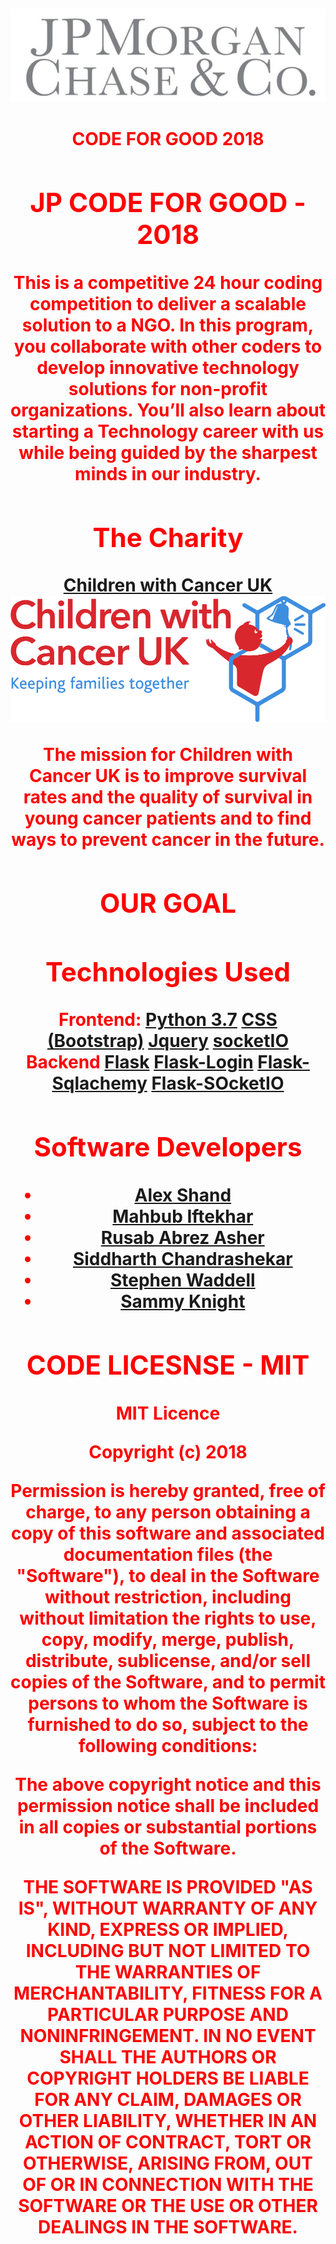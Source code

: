 
</span> </strong></span></h1>
<p style="text-align: center;">&nbsp;
<p align="center">
 
<img alt="JP Morgan CODE FOR GOOD 2018" src="/IMAGES/jp.jpg">

<h1  align="center" style="text-align: center;"><span  align="center" style="color: #ff0000;"><strong><span align="center" style="color: #FF0000;">CODE FOR GOOD 2018
</p>
 </p>
 
## JP CODE FOR GOOD - 2018 
This is a competitive 24 hour coding competition to deliver a scalable solution to a NGO. In this program, you collaborate with other coders to develop innovative technology solutions for non-profit organizations. You’ll also learn about starting a Technology career with us while being guided by the sharpest minds in our industry.


## The Charity
[Children with Cancer UK](https://www.childrenwithcancer.org.uk/)
<img alt="JP Morgan CODE FOR GOOD 2018" src="/IMAGES/childrenWIthCancer.png">

The mission for Children with Cancer UK is to improve survival rates and the quality of survival in young cancer patients and to find ways to prevent cancer in the future.

## OUR GOAL

<!--<div style="display:flex;">
<img alt="App image - MainActivity" src="/APPIMAGES/mainScreen.png" width="30%">
<img alt="App image - textMessageActivity" src="/APPIMAGES/textMessageActivity.png" width="30%">
<img alt="App image - SettingsActivity" src="/APPIMAGES/setting.png" width="30%">
<img alt="App image - SettingsActivity" src="/APPIMAGES/settings2.png" width="30%">
<img alt="App image - Splash" src="/APPIMAGES/SPLASH.png" width="30%">
<img alt="App image - Contact" src="/APPIMAGES/CONTACT.png" width="30%"> --> 


</div>


## Technologies Used
Frontend:
[Python 3.7](https://www.python.org/downloads/release/python-370/)
[CSS (Bootstrap)](https://www.w3schools.com/bootstrap/bootstrap_ref_all_classes.asp)
[Jquery](https://jquery.com)
[socketIO](https://socket.io/)
Backend
[Flask](http://flask.pocoo.org/)
[Flask-Login](https://flask-login.readthedocs.io/en/latest/)
[Flask-Sqlachemy](http://flask-sqlalchemy.pocoo.org/2.3/)
[Flask-SOcketIO](https://flask-socketio.readthedocs.io/en/latest/)


## Software Developers

* **[Alex Shand](https://github.com/Alex-Shand)** 
* **[Mahbub Iftekhar](https://www.mahbubiftekhar.co.uk/)** 
* **[Rusab Abrez Asher](https://github.com/BerserkerLan)**
* **[Siddharth Chandrashekar](https://github.com/sidchan-96)** 
* **[Stephen Waddell](https://github.com/ZeroSum24)** 
* **[Sammy Knight](https://github.com/SamKnightGit)** 

## CODE LICESNSE - MIT

MIT Licence

Copyright (c) 2018 

Permission is hereby granted, free of charge, to any person obtaining a copy
of this software and associated documentation files (the "Software"), to deal
in the Software without restriction, including without limitation the rights
to use, copy, modify, merge, publish, distribute, sublicense, and/or sell
copies of the Software, and to permit persons to whom the Software is
furnished to do so, subject to the following conditions:

The above copyright notice and this permission notice shall be included in all
copies or substantial portions of the Software.

THE SOFTWARE IS PROVIDED "AS IS", WITHOUT WARRANTY OF ANY KIND, EXPRESS OR
IMPLIED, INCLUDING BUT NOT LIMITED TO THE WARRANTIES OF MERCHANTABILITY,
FITNESS FOR A PARTICULAR PURPOSE AND NONINFRINGEMENT. IN NO EVENT SHALL THE
AUTHORS OR COPYRIGHT HOLDERS BE LIABLE FOR ANY CLAIM, DAMAGES OR OTHER
LIABILITY, WHETHER IN AN ACTION OF CONTRACT, TORT OR OTHERWISE, ARISING FROM,
OUT OF OR IN CONNECTION WITH THE SOFTWARE OR THE USE OR OTHER DEALINGS IN THE
SOFTWARE.
